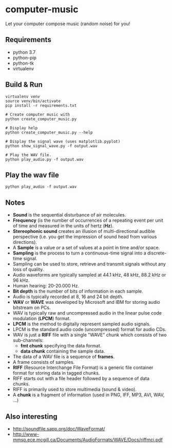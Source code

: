 # computer-music

Let your computer compose music (random noise) for you!

## Requirements

- python 3.7
- python-pip
- python-tk
- virtualenv

## Build & Run

```shell
virtualenv venv
source venv/bin/activate
pip install -r requirements.txt

# Create computer music with
python create_computer_music.py

# Display help
python create_computer_music.py --help

# Display the signal wave (uses matplotlib.pyplot)
python show_signal_wave.py -f output.wav

# Play the WAV file.
python play_audio.py -f output.wav
```

## Play the wav file

```shell
python play_audio -f output.wav
```

## Notes

- **Sound** is the sequential disturbance of air molecules.
- **Frequency** (is the number of occurrences of a repeating event per unit of time
  and measured in the units of hertz (**Hz**).
- **Stereophonic sound** creates an illusion of multi-directional audible perspective
  (i.e. you get the impression of sound head from various directions).
- A **Sample** is a value or a set of values at a point in time and/or space.
- **Sampling** is the process to turn a continuous-time signal into a discrete-time signal.
- Sampling can be used to store, retrieve and transmit signals without any loss
  of quality.
- Audio waveforms are typically sampled at 44.1 kHz, 48 kHz, 88.2 kHz or 96 kHz.
- Human hearing: 20-20.000 Hz.
- **Bit depth** is the number of bits of information in each sample.
- Audio is typically recorded at 8, 16 and 24 bit depth.
- **WAV** or **WAVE** was developed by Microsoft and IBM for storing audio bitstream on PCs.
- WAV is typically raw and uncompressed audio in the linear pulse code modulation
  (**LPCM**) format.
- **LPCM** is the method to digitally represent sampled audio signals.
- LPCM is the standard audio code (uncompressed) format for audio CDs.
- WAV is just a **RIFF** file with a single "WAVE" chunk which consists of two sub-channels:
  - **fmt chunk** specifying the data format.
  - **data chunk** containing the sample data.
- The data of a WAV file is a sequence of **frames**.
- A frame consists of samples.
- **RIFF** (Resource Interchange File Format) is a generic file container format for
  storing data in tagged chunks.
- RIFF starts out with a file header followed by a sequence of data chunks.
- RIFF is primarily used to store multimedia (sound & video).
- A **chunk** is a fragment of information (used in PNG, IFF, MP3, AVI, WAV, ...)

## Also interesting

- http://soundfile.sapp.org/doc/WaveFormat/
- http://www-mmsp.ece.mcgill.ca/Documents/AudioFormats/WAVE/Docs/riffmci.pdf
